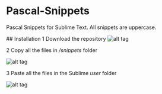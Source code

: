 # Pascal-Snippets
Pascal Snippets for Sublime Text. All snippets are uppercase.

## Installation
1 Download the repository
![alt tag](https://cloud.githubusercontent.com/assets/6568739/16662149/6277d080-4476-11e6-9cc3-0f1867eec828.png)

2 Copy all the files in */snippets* folder

![alt tag](https://cloud.githubusercontent.com/assets/6568739/16662162/6c64d930-4476-11e6-8294-a44bf37ff563.gif)

3 Paste all the files in the Sublime *user* folder

![alt tag](https://cloud.githubusercontent.com/assets/6568739/16662161/6c62d342-4476-11e6-8b00-f08ff2b7dfe8.gif)
